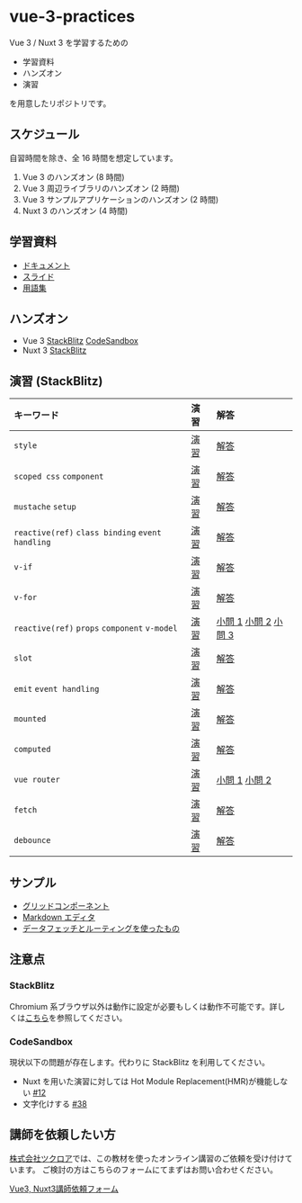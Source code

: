 # vue-3-practices

Vue 3 / Nuxt 3 を学習するための

- 学習資料
- ハンズオン
- 演習

を用意したリポジトリです。

## スケジュール

自習時間を除き、全 16 時間を想定しています。

1. Vue 3 のハンズオン (8 時間)
2. Vue 3 周辺ライブラリのハンズオン (2 時間)
3. Vue 3 サンプルアプリケーションのハンズオン (2 時間)
4. Nuxt 3 のハンズオン (4 時間)

## 学習資料

- [ドキュメント](https://github.com/tuqulore/vue-3-practices/blob/main/LEARNING_MATERIAL.md)
- [スライド](https://tuqulore.github.io/vue-3-practices/)
- [用語集](https://github.com/tuqulore/vue-3-practices/blob/main/TERM.md)

## ハンズオン

- Vue 3 [StackBlitz](https://stackblitz.com/github/tuqulore/vue-3-practices/tree/main/vite-blank-template?file=src/App.vue&terminal=dev) [CodeSandbox](https://codesandbox.io/s/github/tuqulore/vue-3-practices/tree/main/vite-blank-template?file=/src/App.vue)
- Nuxt 3 [StackBlitz](https://stackblitz.com/github/tuqulore/vue-3-practices/tree/main/nuxt-handson-template?file=app.vue&terminal=dev)

## 演習 (StackBlitz)

| キーワード                                  | 演習                                                                                                                                                  | 解答                                                                                                                                                                                                                                                                                                                                                                                                                                                                                |
| :------------------------------------------ | :---------------------------------------------------------------------------------------------------------------------------------------------------- | :---------------------------------------------------------------------------------------------------------------------------------------------------------------------------------------------------------------------------------------------------------------------------------------------------------------------------------------------------------------------------------------------------------------------------------------------------------------------------------- |
| `style`                                     | [演習](https://stackblitz.com/github/tuqulore/vue-3-practices/tree/main/practice-style?file=src/App.vue&terminal=dev)                                 | [解答](https://stackblitz.com/github/tuqulore/vue-3-practices/tree/main/practice-style-answer?file=src/App.vue&terminal=dev)                                                                                                                                                                                                                                                                                                                                                        |
| `scoped css` `component`                    | [演習](https://stackblitz.com/github/tuqulore/vue-3-practices/tree/main/practice-scoped-css-component?file=src/App.vue&terminal=dev)                  | [解答](https://stackblitz.com/github/tuqulore/vue-3-practices/tree/main/practice-scoped-css-component-answer?file=src/App.vue&terminal=dev)                                                                                                                                                                                                                                                                                                                                         |
| `mustache` `setup`                          | [演習](https://stackblitz.com/github/tuqulore/vue-3-practices/tree/main/practice-mustache-setup?file=src/App.vue&terminal=dev)                        | [解答](https://stackblitz.com/github/tuqulore/vue-3-practices/tree/main/practice-mustache-setup-answer?file=src/App.vue&terminal=dev)                                                                                                                                                                                                                                                                                                                                               |
| `reactive(ref)` `class binding` `event handling` | [演習](https://stackblitz.com/github/tuqulore/vue-3-practices/tree/main/practice-reactive-class-binding-event-handling?file=src/App.vue&terminal=dev) | [解答](https://stackblitz.com/github/tuqulore/vue-3-practices/tree/main/practice-reactive-class-binding-event-handling-answer?file=src/App.vue&terminal=dev)                                                                                                                                                                                                                                                                                                                        |
| `v-if`                                      | [演習](https://stackblitz.com/github/tuqulore/vue-3-practices/tree/main/practice-v-if?file=src/App.vue&terminal=dev)                                  | [解答](https://stackblitz.com/github/tuqulore/vue-3-practices/tree/main/practice-v-if-answer?file=src/App.vue&terminal=dev)                                                                                                                                                                                                                                                                                                                                                         |
| `v-for`                                     | [演習](https://stackblitz.com/github/tuqulore/vue-3-practices/tree/main/practice-v-for?file=src/App.vue&terminal=dev)                                 | [解答](https://stackblitz.com/github/tuqulore/vue-3-practices/tree/main/practice-v-for-answer?file=src/App.vue&terminal=dev)                                                                                                                                                                                                                                                                                                                                                        |
| `reactive(ref)` `props` `component` `v-model`    | [演習](https://stackblitz.com/github/tuqulore/vue-3-practices/tree/main/practice-reactive-props-component-v-model?file=src/App.vue&terminal=dev)      | [小問 1](https://stackblitz.com/github/tuqulore/vue-3-practices/tree/main/practice-reactive-props-component-v-model-answer-1?file=src/App.vue&terminal=dev) [小問 2](https://stackblitz.com/github/tuqulore/vue-3-practices/tree/main/practice-reactive-props-component-v-model-answer-2?file=src/components/MessageIndicator.vue&terminal=dev) [小問 3](https://stackblitz.com/github/tuqulore/vue-3-practices/tree/main/practice-reactive-props-component-v-model-answer-3?file=src/App.vue&terminal=dev) |
| `slot`                                      | [演習](https://stackblitz.com/github/tuqulore/vue-3-practices/tree/main/practice-slot?file=src/App.vue&terminal=dev)                                  | [解答](https://stackblitz.com/github/tuqulore/vue-3-practices/tree/main/practice-slot-answer?file=src/components/Component1.vue&terminal=dev)                                                                                                                                                                                                                                                                                                                                                         |
| `emit` `event handling`                     | [演習](https://stackblitz.com/github/tuqulore/vue-3-practices/tree/main/practice-emit-event-handling?file=src/App.vue&terminal=dev)                   | [解答](https://stackblitz.com/github/tuqulore/vue-3-practices/tree/main/practice-emit-event-handling-answer?file=src/components/TestButton.vue&terminal=dev)                                                                                                                                                                                                                                                                                                                                          |
| `mounted`                                   | [演習](https://stackblitz.com/github/tuqulore/vue-3-practices/tree/main/practice-mounted?file=src/App.vue&terminal=dev)                               | [解答](https://stackblitz.com/github/tuqulore/vue-3-practices/tree/main/practice-mounted-answer?file=src/App.vue&terminal=dev)                                                                                                                                                                                                                                                                                                                                                      |
| `computed`                                  | [演習](https://stackblitz.com/github/tuqulore/vue-3-practices/tree/main/practice-computed?file=src/App.vue&terminal=dev)                              | [解答](https://stackblitz.com/github/tuqulore/vue-3-practices/tree/main/practice-computed-answer?file=src/App.vue&terminal=dev)                                                                                                                                                                                                                                                                                                                                                     |
| `vue router`                                | [演習](https://stackblitz.com/github/tuqulore/vue-3-practices/tree/main/practice-vue-router?file=src/App.vue&terminal=dev)                            | [小問 1](https://stackblitz.com/github/tuqulore/vue-3-practices/tree/main/practice-vue-router-answer-1?file=src/App.vue&terminal=dev) [小問 2](https://stackblitz.com/github/tuqulore/vue-3-practices/tree/main/practice-vue-router-answer-2?file=src/components/TopPage.vue&terminal=dev)                                                                                                                                                                                                         |
| `fetch`                                     | [演習](https://stackblitz.com/github/tuqulore/vue-3-practices/tree/main/practice-fetch?file=src/App.vue&terminal=dev)                                 | [解答](https://stackblitz.com/github/tuqulore/vue-3-practices/tree/main/practice-fetch-answer?file=src/App.vue&terminal=dev)                                                                                                                                                                                                                                                                                                                                                        |
| `debounce`                                  | [演習](https://stackblitz.com/github/tuqulore/vue-3-practices/tree/main/practice-debounce?file=src/App.vue&terminal=dev)                              | [解答](https://stackblitz.com/github/tuqulore/vue-3-practices/tree/main/practice-debounce-answer?file=src/App.vue&terminal=dev)                                                                                                                                                                                                                                                                                                                                                     |

## サンプル

- [グリッドコンポーネント](https://stackblitz.com/github/tuqulore/vue-3-practices/tree/main/sample-grid-component?file=src/App.vue&terminal=dev)
- [Markdown エディタ](https://stackblitz.com/github/tuqulore/vue-3-practices/tree/main/sample-markdown-editor?file=src/App.vue&terminal=dev)
- [データフェッチとルーティングを使ったもの](https://stackblitz.com/github/tuqulore/vue-3-practices/tree/main/sample-fetch-router?file=src/App.vue&terminal=dev)

## 注意点

### StackBlitz

Chromium 系ブラウザ以外は動作に設定が必要もしくは動作不可能です。詳しくは[こちら](https://developer.stackblitz.com/docs/platform/browser-support/)を参照してください。

### CodeSandbox

現状以下の問題が存在します。代わりに StackBlitz を利用してください。

- Nuxt を用いた演習に対しては Hot Module Replacement(HMR)が機能しない [#12](https://github.com/tuqulore/vue-3-practices/issues/12)
- 文字化けする [#38](https://github.com/tuqulore/vue-3-practices/issues/38)

## 講師を依頼したい方

[株式会社ツクロア](https://tuqulore.com)では、この教材を使ったオンライン講習のご依頼を受け付けています。  ご検討の方はこちらのフォームにてまずはお問い合わせください。

[Vue3, Nuxt3講師依頼フォーム](https://forms.gle/wDbs8YGnKZxM8DAf8)

